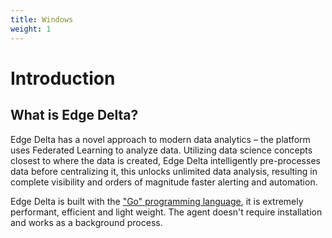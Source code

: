 ```yaml
---
title: Windows
weight: 1
---
```


# Introduction

## What is Edge Delta?

Edge Delta has a novel approach to modern data analytics – the platform uses Federated Learning to analyze data. Utilizing data science concepts closest to where the data is created, Edge Delta intelligently pre-processes data before centralizing it, this unlocks unlimited data analysis, resulting in complete visibility and orders of magnitude faster alerting and automation.

Edge Delta is built with the ["Go" programming language](https://golang.org/), it is extremely performant, efficient and light weight. The agent doesn't require installation and works as a background process.

